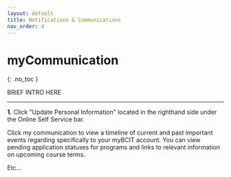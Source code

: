 ```yaml
---
layout: default
title: Notifications & Communications
nav_order: 4
---
```


# myCommunication
{: .no_toc }

BRIEF INTRO HERE

---

**1.** Click "Update Personal Information" located in the righthand side under the Online Self Service bar. 

Click my communication to view a timeline of current and past important events regarding specifically to your myBCIT account. You can view pending application statuses for programs and links to relevant information on upcoming course terms.


Etc...